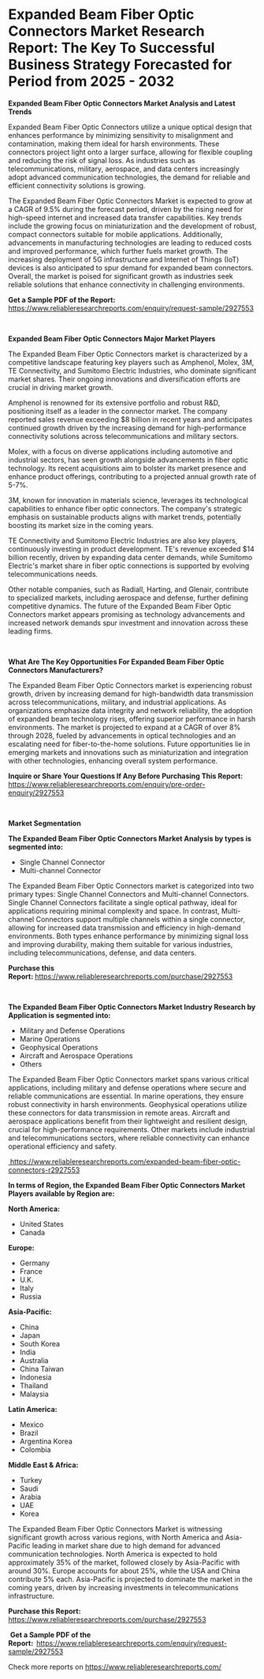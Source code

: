 <p><h1>Expanded Beam Fiber Optic Connectors Market Research Report: The Key To Successful Business Strategy Forecasted for Period from 2025 - 2032</h1></p><p><strong>Expanded Beam Fiber Optic Connectors Market Analysis and Latest Trends</strong></p>
<p><p>Expanded Beam Fiber Optic Connectors utilize a unique optical design that enhances performance by minimizing sensitivity to misalignment and contamination, making them ideal for harsh environments. These connectors project light onto a larger surface, allowing for flexible coupling and reducing the risk of signal loss. As industries such as telecommunications, military, aerospace, and data centers increasingly adopt advanced communication technologies, the demand for reliable and efficient connectivity solutions is growing.</p><p>The Expanded Beam Fiber Optic Connectors Market is expected to grow at a CAGR of 9.5% during the forecast period, driven by the rising need for high-speed internet and increased data transfer capabilities. Key trends include the growing focus on miniaturization and the development of robust, compact connectors suitable for mobile applications. Additionally, advancements in manufacturing technologies are leading to reduced costs and improved performance, which further fuels market growth. The increasing deployment of 5G infrastructure and Internet of Things (IoT) devices is also anticipated to spur demand for expanded beam connectors. Overall, the market is poised for significant growth as industries seek reliable solutions that enhance connectivity in challenging environments.</p></p>
<p><strong>Get a Sample PDF of the Report:&nbsp;</strong> <a href="https://www.reliableresearchreports.com/enquiry/request-sample/2927553?utm_campaign=2981&utm_medium=2&utm_source=Github&utm_content=ia&utm_term=12032025&utm_id=expanded-beam-fiber-optic-connectors">https://www.reliableresearchreports.com/enquiry/request-sample/2927553</a></p>
<p>&nbsp;</p>
<p><strong>Expanded Beam Fiber Optic Connectors Major Market Players</strong></p>
<p><p>The Expanded Beam Fiber Optic Connectors market is characterized by a competitive landscape featuring key players such as Amphenol, Molex, 3M, TE Connectivity, and Sumitomo Electric Industries, who dominate significant market shares. Their ongoing innovations and diversification efforts are crucial in driving market growth.</p><p>Amphenol is renowned for its extensive portfolio and robust R&D, positioning itself as a leader in the connector market. The company reported sales revenue exceeding $8 billion in recent years and anticipates continued growth driven by the increasing demand for high-performance connectivity solutions across telecommunications and military sectors.</p><p>Molex, with a focus on diverse applications including automotive and industrial sectors, has seen growth alongside advancements in fiber optic technology. Its recent acquisitions aim to bolster its market presence and enhance product offerings, contributing to a projected annual growth rate of 5-7%.</p><p>3M, known for innovation in materials science, leverages its technological capabilities to enhance fiber optic connectors. The company's strategic emphasis on sustainable products aligns with market trends, potentially boosting its market size in the coming years.</p><p>TE Connectivity and Sumitomo Electric Industries are also key players, continuously investing in product development. TE's revenue exceeded $14 billion recently, driven by expanding data center demands, while Sumitomo Electric's market share in fiber optic connections is supported by evolving telecommunications needs.</p><p>Other notable companies, such as Radiall, Harting, and Glenair, contribute to specialized markets, including aerospace and defense, further defining competitive dynamics. The future of the Expanded Beam Fiber Optic Connectors market appears promising as technology advancements and increased network demands spur investment and innovation across these leading firms.</p></p>
<p>&nbsp;</p>
<p><strong>What Are The Key Opportunities For Expanded Beam Fiber Optic Connectors Manufacturers?</strong></p>
<p><p>The Expanded Beam Fiber Optic Connectors market is experiencing robust growth, driven by increasing demand for high-bandwidth data transmission across telecommunications, military, and industrial applications. As organizations emphasize data integrity and network reliability, the adoption of expanded beam technology rises, offering superior performance in harsh environments. The market is projected to expand at a CAGR of over 8% through 2028, fueled by advancements in optical technologies and an escalating need for fiber-to-the-home solutions. Future opportunities lie in emerging markets and innovations such as miniaturization and integration with other technologies, enhancing overall system performance.</p></p>
<p><strong>Inquire or Share Your Questions If Any Before Purchasing This Report:</strong> <a href="https://www.reliableresearchreports.com/enquiry/pre-order-enquiry/2927553?utm_campaign=2981&utm_medium=2&utm_source=Github&utm_content=ia&utm_term=12032025&utm_id=expanded-beam-fiber-optic-connectors">https://www.reliableresearchreports.com/enquiry/pre-order-enquiry/2927553</a></p>
<p>&nbsp;</p>
<p><strong>Market Segmentation</strong></p>
<p><strong>The Expanded Beam Fiber Optic Connectors Market Analysis by types is segmented into:</strong></p>
<p><ul><li>Single Channel Connector</li><li>Multi-channel Connector</li></ul></p>
<p><p>The Expanded Beam Fiber Optic Connectors market is categorized into two primary types: Single Channel Connectors and Multi-channel Connectors. Single Channel Connectors facilitate a single optical pathway, ideal for applications requiring minimal complexity and space. In contrast, Multi-channel Connectors support multiple channels within a single connector, allowing for increased data transmission and efficiency in high-demand environments. Both types enhance performance by minimizing signal loss and improving durability, making them suitable for various industries, including telecommunications, defense, and data centers.</p></p>
<p><strong>Purchase this Report:&nbsp;</strong><a href="https://www.reliableresearchreports.com/purchase/2927553?utm_campaign=2981&utm_medium=2&utm_source=Github&utm_content=ia&utm_term=12032025&utm_id=expanded-beam-fiber-optic-connectors">https://www.reliableresearchreports.com/purchase/2927553</a></p>
<p>&nbsp;</p>
<p><strong>The Expanded Beam Fiber Optic Connectors Market Industry Research by Application is segmented into:</strong></p>
<p><ul><li>Military and Defense Operations</li><li>Marine Operations</li><li>Geophysical Operations</li><li>Aircraft and Aerospace Operations</li><li>Others</li></ul></p>
<p><p>The Expanded Beam Fiber Optic Connectors market spans various critical applications, including military and defense operations where secure and reliable communications are essential. In marine operations, they ensure robust connectivity in harsh environments. Geophysical operations utilize these connectors for data transmission in remote areas. Aircraft and aerospace applications benefit from their lightweight and resilient design, crucial for high-performance requirements. Other markets include industrial and telecommunications sectors, where reliable connectivity can enhance operational efficiency and safety.</p></p>
<p><a href="https://www.reliableresearchreports.com/expanded-beam-fiber-optic-connectors-r2927553?utm_campaign=2981&utm_medium=2&utm_source=Github&utm_content=ia&utm_term=12032025&utm_id=expanded-beam-fiber-optic-connectors">&nbsp;https://www.reliableresearchreports.com/expanded-beam-fiber-optic-connectors-r2927553</a></p>
<p><strong>In terms of Region, the Expanded Beam Fiber Optic Connectors Market Players available by Region are:</strong></p>
<p>
    <p> <strong> North America: </strong>
        <ul>
            <li>United States</li>
            <li>Canada</li>
        </ul>
        </p> 
    <p> <strong> Europe: </strong>
        <ul>
            <li>Germany</li>
            <li>France</li>
            <li>U.K.</li>
            <li>Italy</li>
            <li>Russia</li>
        </ul>
        </p> 
    <p> <strong> Asia-Pacific: </strong>
        <ul>
            <li>China</li>
            <li>Japan</li>
            <li>South Korea</li>
            <li>India</li>
            <li>Australia</li>
            <li>China Taiwan</li>
            <li>Indonesia</li>
            <li>Thailand</li>
            <li>Malaysia</li>
        </ul>
        </p> 
    <p> <strong> Latin America: </strong>
        <ul>
            <li>Mexico</li>
            <li>Brazil</li>
            <li>Argentina Korea</li>
            <li>Colombia</li>
        </ul>
        </p> 
    <p> <strong> Middle East & Africa: </strong>
        <ul>
            <li>Turkey</li>
            <li>Saudi</li>
            <li>Arabia</li>
            <li>UAE</li>
            <li>Korea</li>
        </ul>
    </p>
    </p>
<p><p>The Expanded Beam Fiber Optic Connectors Market is witnessing significant growth across various regions, with North America and Asia-Pacific leading in market share due to high demand for advanced communication technologies. North America is expected to hold approximately 35% of the market, followed closely by Asia-Pacific with around 30%. Europe accounts for about 25%, while the USA and China contribute 5% each. Asia-Pacific is projected to dominate the market in the coming years, driven by increasing investments in telecommunications infrastructure.</p></p>
<p><strong>Purchase this Report: </strong><a href="https://www.reliableresearchreports.com/purchase/2927553?utm_campaign=2981&utm_medium=2&utm_source=Github&utm_content=ia&utm_term=12032025&utm_id=expanded-beam-fiber-optic-connectors">https://www.reliableresearchreports.com/purchase/2927553</a></p>
<p>&nbsp;<strong>Get a Sample PDF of the Report:&nbsp;&nbsp;</strong><a href="https://www.reliableresearchreports.com/enquiry/request-sample/2927553?utm_campaign=2981&utm_medium=2&utm_source=Github&utm_content=ia&utm_term=12032025&utm_id=expanded-beam-fiber-optic-connectors">https://www.reliableresearchreports.com/enquiry/request-sample/2927553</a></p>
<p><strong></strong></p>
<p>Check more reports on <a href="https://www.reliableresearchreports.com/?utm_campaign=2981&utm_medium=2&utm_source=Github&utm_content=ia&utm_term=12032025&utm_id=expanded-beam-fiber-optic-connectors">https://www.reliableresearchreports.com/</a></p>